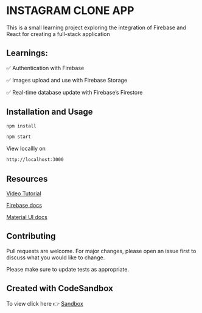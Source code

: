 
# INSTAGRAM CLONE APP

This is a small learning project exploring the integration of Firebase and React for creating a full-stack application

## Learnings:

✅ Authentication with Firebase 

✅ Images upload and use with Firebase Storage 

✅ Real-time database update with Firebase’s Firestore 


## Installation and Usage


```bash
npm install

npm start
```

View locallly on 

```bash
http://localhost:3000
```


## Resources

[Video Tutorial](youtube.com/watch?v=f7T48W0cwXM&t=9393s)

[Firebase docs](https://firebase.google.com/docs)

[Material UI docs](https://material-ui.com/)



## Contributing
Pull requests are welcome. For major changes, please open an issue first to discuss what you would like to change.

Please make sure to update tests as appropriate.


## Created with CodeSandbox
To view click here 👉 [Sandbox](https://codesandbox.io/s/react-firebase-instagram-clone-s9kmw)

